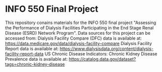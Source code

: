 # INFO 550 Final Project
This repository conains materials for the INFO 550 final project "Assessing the Performance of Dialysis Facilities Participating in the End Stage Renal Disease (ESRD) Network Program". Data sources for this project can be accessed from: Dialysis Facility Compare (DFC) data is available at: https://data.medicare.gov/data/dialysis-facility-compare Dialysis Facility Report data is available at: https://www.dialysisdata.org/content/dialysis-facility-report-data US Chronic Disease Indicators: Chronic Kidney Disease Prevalence data is available at: https://catalog.data.gov/dataset?tags=chronic-kidney-disease

